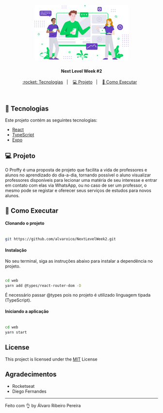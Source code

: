 <h1 align="center">
    <img alt="proffy-landing" src="web/src/assets/images/landing.svg" width="310px" />
</h1>

<h4 align="center">
  Next Level Week #2
</h4>

<p align="center">
  <a href="#rocket-tecnologias"> :rocket: Tecnologias</a>&nbsp;&nbsp;&nbsp;|&nbsp;&nbsp;&nbsp;
  <a href="#-projeto">💻 Projeto</a>&nbsp;&nbsp;&nbsp;|&nbsp;&nbsp;&nbsp;
  <a href="#-como-executar">🔖 Como Executar</a>&nbsp;&nbsp;&nbsp;
</p>

<br>

## :rocket: Tecnologias

Este projeto contém as seguintes tecnologias:

- [React](https://reactjs.org)
- [TypeScript](https://www.typescriptlang.org/)
- [Expo](https://expo.io/)

## 💻 Projeto

O Proffy é uma proposta de projeto que facilita a vida de professores e alunos no aprendizado do dia-a-dia, tornando possível o aluno visualizar professores disponíveis para lecionar uma matéria de seu interesse e entrar em contato com elas via WhatsApp, ou no caso de ser um professor, o mesmo pode se registar e oferecer seus serviços de estudos para novos alunos.

## 🔖 Como Executar

#### Clonando o projeto
```sh

git https://github.com/alvaroico/NextLevelWeek2.git

```
#### Instalação
No seu terminal, siga as instruções abaixo para instalar a dependência no projeto.
```sh

cd web
yarn add @types/react-router-dom -D

```
É necessário passar @types pois no projeto é utilizado linguagem tipada (TypeScript).

#### Iniciando a aplicação
```sh

cd web
yarn start

```

## License
<p align="justify">
This project is licensed under the <a href="https://github.com/alvaroico/NextLevelWeek2/blob/master/LICENSE">MIT<a/> License
</p>
    
## Agradecimentos

* Rocketseat
* Diego Fernandes

---

Feito com 👌 by Álvaro Ribeiro Pereira